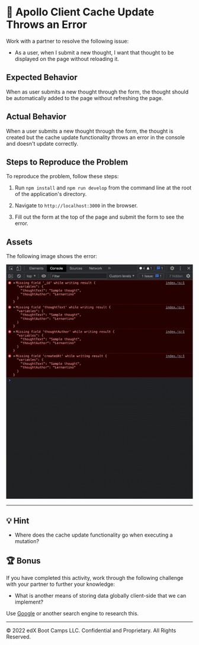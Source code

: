 # 🐛 Apollo Client Cache Update Throws an Error

Work with a partner to resolve the following issue:

* As a user, when I submit a new thought, I want that thought to be displayed on the page without reloading it.

## Expected Behavior

When as user submits a new thought through the form, the thought should be automatically added to the page without refreshing the page.

## Actual Behavior

When a user submits a new thought through the form, the thought is created but the cache update functionality throws an error in the console and doesn't update correctly.

## Steps to Reproduce the Problem

  To reproduce the problem, follow these steps:

1. Run `npm install` and `npm run develop` from the command line at the root of the application's directory.

2. Navigate to `http://localhost:3000` in the browser.

3. Fill out the form at the top of the page and submit the form to see the error.

## Assets

The following image shows the error:

![The Chrome Console displays an error after the update cache functionality executes.](./Images/01-screenshot.png)

---

## 💡 Hint

* Where does the cache update functionality go when executing a mutation?  

## 🏆 Bonus

If you have completed this activity, work through the following challenge with your partner to further your knowledge:

* What is another means of storing data globally client-side that we can implement?

Use [Google](https://www.google.com) or another search engine to research this.

---
© 2022 edX Boot Camps LLC. Confidential and Proprietary. All Rights Reserved.
